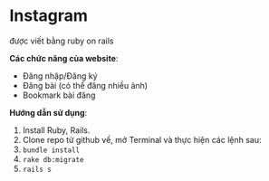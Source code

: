 ﻿# Instagram

 được viết bằng ruby on rails

**Các chức năng của website**:
  - Đăng nhập/Đăng ký
  - Đăng bài (có thể đăng nhiều ảnh)
  - Bookmark bài đăng
  
**Hướng dẫn sử dụng**:
1. Install Ruby, Rails.
2. Clone repo từ github về, mở Terminal và thực hiện các lệnh sau:
3. `bundle install`
4. `rake db:migrate`
5. `rails s`
